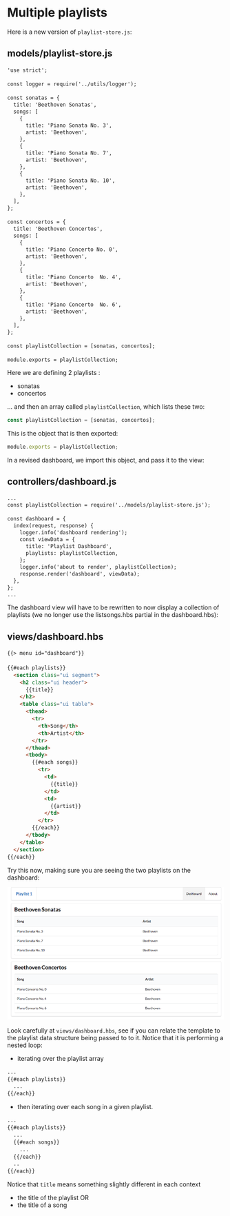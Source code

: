 # Multiple playlists

Here is a new version of `playlist-store.js`:

## models/playlist-store.js

~~~
'use strict';

const logger = require('../utils/logger');

const sonatas = {
  title: 'Beethoven Sonatas',
  songs: [
    {
      title: 'Piano Sonata No. 3',
      artist: 'Beethoven',
    },
    {
      title: 'Piano Sonata No. 7',
      artist: 'Beethoven',
    },
    {
      title: 'Piano Sonata No. 10',
      artist: 'Beethoven',
    },
  ],
};

const concertos = {
  title: 'Beethoven Concertos',
  songs: [
    {
      title: 'Piano Concerto No. 0',
      artist: 'Beethoven',
    },
    {
      title: 'Piano Concerto  No. 4',
      artist: 'Beethoven',
    },
    {
      title: 'Piano Concerto  No. 6',
      artist: 'Beethoven',
    },
  ],
};

const playlistCollection = [sonatas, concertos];

module.exports = playlistCollection;
~~~

Here we are defining 2 playlists :

- sonatas
- concertos

... and then an array called `playlistCollection`, which lists these two:

~~~js
const playlistCollection = [sonatas, concertos];
~~~

This is the object that is then exported:

~~~js
module.exports = playlistCollection;
~~~

In a revised dashboard, we import this object, and pass it to the view:

## controllers/dashboard.js

~~~
...
const playlistCollection = require('../models/playlist-store.js');

const dashboard = {
  index(request, response) {
    logger.info('dashboard rendering');
    const viewData = {
      title: 'Playlist Dashboard',
      playlists: playlistCollection,
    };
    logger.info('about to render', playlistCollection);
    response.render('dashboard', viewData);
  },
};
...
~~~

The dashboard view will have to be rewritten to now display a collection of playlists (we no longer use the listsongs.hbs partial in the dashboard.hbs):

## views/dashboard.hbs

~~~html
{{> menu id="dashboard"}}

{{#each playlists}}
  <section class="ui segment">
    <h2 class="ui header">
      {{title}}
    </h2>
    <table class="ui table">
      <thead>
        <tr>
          <th>Song</th>
          <th>Artist</th>
        </tr>
      </thead>
      <tbody>
        {{#each songs}}
          <tr>
            <td>
              {{title}}
            </td>
            <td>
              {{artist}}
            </td>
          </tr>
        {{/each}}
      </tbody>
    </table>
  </section>
{{/each}}
~~~

Try this now, making sure you are seeing the two playlists on the dashboard:

![](img/09.png)

Look carefully at `views/dashboard.hbs`, see if you can relate the template to the playlist data structure being passed to to it. Notice that it is performing a nested loop:

- iterating over the playlist array

~~~html
...
{{#each playlists}}
  ...
{{/each}}
~~~

- then iterating over each song in a given playlist.

~~~html
...
{{#each playlists}}
  ...
  {{#each songs}}
    ...
  {{/each}}
  ..
{{/each}}
~~~

Notice that `title` means something slightly different in each context

- the title of the playlist
OR
- the title of a song
